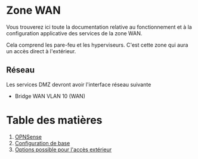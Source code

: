 # Zone WAN
Vous trouverez ici toute la documentation relative au fonctionnement et à la configuration applicative des services de la zone WAN.

Cela comprend les pare-feu et les hyperviseurs. C'est cette zone qui aura un accès direct à l'extérieur.

## Réseau

Les services DMZ devront avoir l'interface réseau suivante
- Bridge WAN VLAN 10 (WAN)

# Table des matières
1. [OPNSense](opnsense)
  1. [Configuration de base](opnsense/configuration_initiale.md)
2. [Options possible pour l'accès extérieur](option_possible.md)
